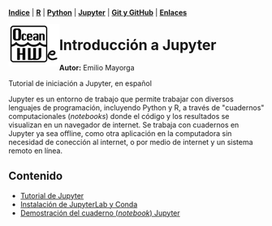 <p align="left">
<strong><a href="../Indice.md">Indice</a></strong>
|
<strong><a href="../Intro-a-R/R.md">R</a></strong>
|
<strong><a href="../Intro-a-Python/Python.md">Python</a></strong>
|
<strong><a href="../Intro-a-Jupyter/Jupyter.md">Jupyter</a></strong>
|
<strong><a href="../Intro-a-github/Github.md">Git y GitHub</a></strong>
|
<strong><a href="../enlaces.md">Enlaces</a></strong>
</p>

<img     style="float: left;" src="OHWe.png" width="100"> 

# Introducción a Jupyter
**Autor:** Emilio Mayorga

Tutorial de iniciación a Jupyter, en español


Jupyter es un entorno de trabajo que permite trabajar con diversos lenguajes de programación, incluyendo Python y R, a través de "cuadernos" computacionales (*notebooks*) donde el código y los resultados se visualizan en un navegador de internet. Se trabaja con cuadernos en Jupyter ya sea offline, como otra aplicación en la computadora sin necesidad de conección al internet, o por medio de internet y un sistema remoto en línea.

## Contenido

- [Tutorial de Jupyter](jupyter-tutorial.md) 
- [Instalación de JupyterLab y Conda](instalacion-jlab-conda.md)
- [Demostración del cuaderno (*notebook*) Jupyter](cuadernos-jupyter-demo.ipynb)






